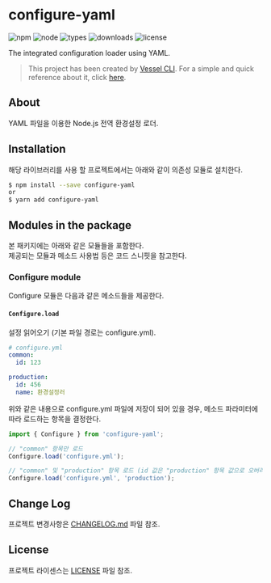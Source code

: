 # configure-yaml
![npm](https://img.shields.io/npm/v/configure-yaml)
![node](https://img.shields.io/node/v/configure-yaml)
![types](https://img.shields.io/npm/types/configure-yaml)
![downloads](https://img.shields.io/npm/dw/configure-yaml)
![license](https://img.shields.io/npm/l/configure-yaml)

The integrated configuration loader using YAML.

> This project has been created by [Vessel CLI](https://www.npmjs.com/package/@mornya/vessel).
  For a simple and quick reference about it, click [here](https://mornya.github.io/documents/guide/vessel.md).

## About
YAML 파일을 이용한 Node.js 전역 환경설정 로더.

## Installation
해당 라이브러리를 사용 할 프로젝트에서는 아래와 같이 의존성 모듈로 설치한다.
```bash
$ npm install --save configure-yaml
or
$ yarn add configure-yaml
```

## Modules in the package
본 패키지에는 아래와 같은 모듈들을 포함한다.<br>
제공되는 모듈과 메소드 사용법 등은 코드 스니핏을 참고한다.

### Configure module
Configure 모듈은 다음과 같은 메소드들을 제공한다.

#### `Configure.load`
설정 읽어오기 (기본 파일 경로는 configure.yml).
```yaml
# configure.yml
common:
  id: 123

production:
  id: 456
  name: 환경설정러
```
위와 같은 내용으로 configure.yml 파일에 저장이 되어 있을 경우, 메소드 파라미터에 따라 로드하는 항목을 결정한다.
```typescript
import { Configure } from 'configure-yaml';

// "common" 항목만 로드
Configure.load('configure.yml');

// "common" 및 "production" 항목 로드 (id 값은 "production" 항목 값으로 오버라이드 됨)
Configure.load('configure.yml', 'production');
```

## Change Log
프로젝트 변경사항은 [CHANGELOG.md](CHANGELOG.md) 파일 참조.

## License
프로젝트 라이센스는 [LICENSE](LICENSE) 파일 참조.
